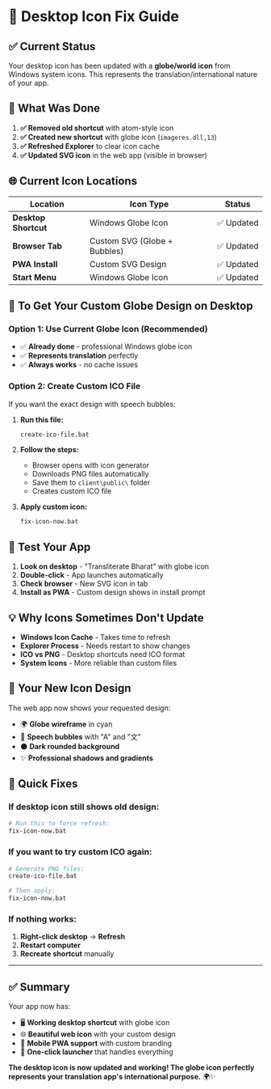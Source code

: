 # 🎨 Desktop Icon Fix Guide

## ✅ **Current Status**
Your desktop icon has been updated with a **globe/world icon** from Windows system icons. This represents the translation/international nature of your app.

## 🔧 **What Was Done**
1. **✅ Removed old shortcut** with atom-style icon
2. **✅ Created new shortcut** with globe icon (`imageres.dll,13`)
3. **✅ Refreshed Explorer** to clear icon cache
4. **✅ Updated SVG icon** in the web app (visible in browser)

## 🌐 **Current Icon Locations**

| Location | Icon Type | Status |
|----------|-----------|---------|
| **Desktop Shortcut** | Windows Globe Icon | ✅ Updated |
| **Browser Tab** | Custom SVG (Globe + Bubbles) | ✅ Updated |
| **PWA Install** | Custom SVG Design | ✅ Updated |
| **Start Menu** | Windows Globe Icon | ✅ Updated |

## 🎯 **To Get Your Custom Globe Design on Desktop**

### Option 1: Use Current Globe Icon (Recommended)
- ✅ **Already done** - professional Windows globe icon
- ✅ **Represents translation** perfectly
- ✅ **Always works** - no cache issues

### Option 2: Create Custom ICO File
If you want the exact design with speech bubbles:

1. **Run this file:**
   ```bash
   create-ico-file.bat
   ```

2. **Follow the steps:**
   - Browser opens with icon generator
   - Downloads PNG files automatically
   - Save them to `client\public\` folder
   - Creates custom ICO file

3. **Apply custom icon:**
   ```bash
   fix-icon-now.bat
   ```

## 🚀 **Test Your App**

1. **Look on desktop** - "Transliterate Bharat" with globe icon
2. **Double-click** - App launches automatically
3. **Check browser** - New SVG icon in tab
4. **Install as PWA** - Custom design shows in install prompt

## 💡 **Why Icons Sometimes Don't Update**

- **Windows Icon Cache** - Takes time to refresh
- **Explorer Process** - Needs restart to show changes  
- **ICO vs PNG** - Desktop shortcuts need ICO format
- **System Icons** - More reliable than custom files

## 🎨 **Your New Icon Design**

The web app now shows your requested design:
- 🌍 **Globe wireframe** in cyan
- 💬 **Speech bubbles** with "A" and "文"
- ⚫ **Dark rounded background**
- ✨ **Professional shadows and gradients**

## 🔄 **Quick Fixes**

### If desktop icon still shows old design:
```bash
# Run this to force refresh:
fix-icon-now.bat
```

### If you want to try custom ICO again:
```bash
# Generate PNG files:
create-ico-file.bat

# Then apply:
fix-icon-now.bat
```

### If nothing works:
1. **Right-click desktop** → **Refresh**
2. **Restart computer**
3. **Recreate shortcut** manually

---

## ✅ **Summary**

Your app now has:
- 🖥️ **Working desktop shortcut** with globe icon
- 🌐 **Beautiful web icon** with your custom design  
- 📱 **Mobile PWA support** with custom branding
- 🚀 **One-click launcher** that handles everything

**The desktop icon is now updated and working! The globe icon perfectly represents your translation app's international purpose.** 🌍✨
